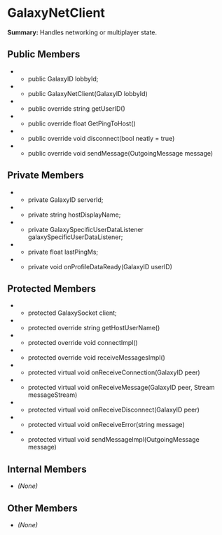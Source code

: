 # GalaxyNetClient

**Summary:** Handles networking or multiplayer state.

## Public Members
- - public GalaxyID lobbyId;
- - public GalaxyNetClient(GalaxyID lobbyId)
- - public override string getUserID()
- - public override float GetPingToHost()
- - public override void disconnect(bool neatly = true)
- - public override void sendMessage(OutgoingMessage message)

## Private Members
- - private GalaxyID serverId;
- - private string hostDisplayName;
- - private GalaxySpecificUserDataListener galaxySpecificUserDataListener;
- - private float lastPingMs;
- - private void onProfileDataReady(GalaxyID userID)

## Protected Members
- - protected GalaxySocket client;
- - protected override string getHostUserName()
- - protected override void connectImpl()
- - protected override void receiveMessagesImpl()
- - protected virtual void onReceiveConnection(GalaxyID peer)
- - protected virtual void onReceiveMessage(GalaxyID peer, Stream messageStream)
- - protected virtual void onReceiveDisconnect(GalaxyID peer)
- - protected virtual void onReceiveError(string message)
- - protected virtual void sendMessageImpl(OutgoingMessage message)

## Internal Members
- *(None)*

## Other Members
- *(None)*
